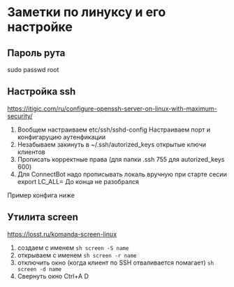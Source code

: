 # Заметки по линуксу и его настройке
## Пароль рута
sudo passwd root
## Настройка ssh
https://itigic.com/ru/configure-openssh-server-on-linux-with-maximum-security/
1) Вообщем настраиваем etc/ssh/sshd-config Настраиваем порт и конфигаруцию аутенфикации
2) Незабываем закинуть в ~/.ssh/autorized_keys открытые ключи клиентов
3) Прописать корректные права (для папки .ssh 755 для autorized_keys 600)
4) Для ConnectBot надо прописывать локаль вручную при старте сесии export LC_ALL= До конца не разобрался

Пример конфига ниже

## Утилита screen
https://losst.ru/komanda-screen-linux

1) создаем с именем `sh screen -S name`
2) открываем с именем `sh screen -r name`
3) отключить окно (когда клиент по SSH отваливается помагает) `sh screen -d name`
4) Свернуть окно Ctrl+A D

